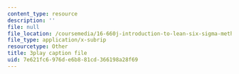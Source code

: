 ```yaml
---
content_type: resource
description: ''
file: null
file_location: /coursemedia/16-660j-introduction-to-lean-six-sigma-methods-january-iap-2012/7e621fc6976de6b881cd366198a28f69_u3Umk_2PVuw.srt
file_type: application/x-subrip
resourcetype: Other
title: 3play caption file
uid: 7e621fc6-976d-e6b8-81cd-366198a28f69
---
```

